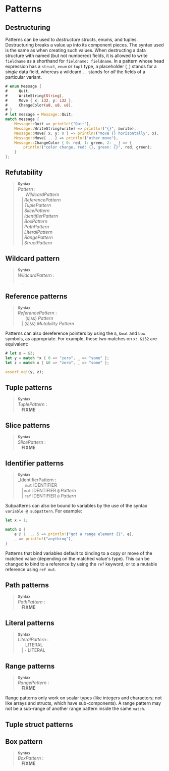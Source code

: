 # Patterns

<!-- FIXME: pattern introduction -->
<!-- FIXME: pattern main uses (functions, match, let, if let, while let, etc.) -->

## Destructuring

Patterns can be used to *destructure* structs, enums, and tuples. Destructuring
breaks a value up into its component pieces. The syntax used is the same as
when creating such values. When destructing a data structure with named (but
not numbered) fields, it is allowed to write `fieldname` as a shorthand for
`fieldname: fieldname`. In a pattern whose head expression has a `struct`,
`enum` or `tupl` type, a placeholder (`_`) stands for a *single* data field,
whereas a wildcard `..` stands for *all* the fields of a particular variant.

```rust
# enum Message {
#     Quit,
#     WriteString(String),
#     Move { x: i32, y: i32 },
#     ChangeColor(u8, u8, u8),
# }
# let message = Message::Quit;
match message {
    Message::Quit => println!("Quit"),
    Message::WriteString(write) => println!("{}", &write),
    Message::Move{ x, y: 0 } => println!("move {} horizontally", x),
    Message::Move{ .. } => println!("other move"),
    Message::ChangeColor { 0: red, 1: green, 2: _ } => {
        println!("color change, red: {}, green: {}", red, green);
    }
};
```
## Refutability

> **<sup>Syntax</sup>**  
> _Pattern_ :  
> &nbsp;&nbsp; &nbsp;&nbsp; _WildcardPattern_  
> &nbsp;&nbsp; | _ReferencePattern_  
> &nbsp;&nbsp; | _TuplePattern_  
> &nbsp;&nbsp; | _SlicePattern_  
> &nbsp;&nbsp; | _IdentifierPattern_  
> &nbsp;&nbsp; | _BoxPattern_  
> &nbsp;&nbsp; | _PathPattern_  
> &nbsp;&nbsp; | _LiteralPattern_  
> &nbsp;&nbsp; | _RangePattern_  
> &nbsp;&nbsp; | _StructPattern_  

<!-- FIXME: irrefutable patterns -->
<!-- FIXME: multiple patterns: a | b -->
<!-- FIXME: ignoring one value: _ -->
<!-- FIXME: ignoring multiple values: .. -->
<!-- FIXME: binding: @ -->
<!-- FIXME: guards: _Pattern_ `if` _Expression_ -->

## Wildcard pattern

> **<sup>Syntax</sup>**  
> _WildcardPattern_ :  
> &nbsp;&nbsp; `_`

<!-- FIXME: explain wildcard patterns -->

## Reference patterns

> **<sup>Syntax</sup>**  
> _ReferencePattern_ :  
> &nbsp;&nbsp; &nbsp;&nbsp; (`&`|`&&`) _Pattern_  
> &nbsp;&nbsp; | (`&`|`&&`) _Mutability_ _Pattern_  

<!-- FIXME: explain reference patterns  -->

Patterns can also dereference pointers by using the `&`, `&mut` and `box`
symbols, as appropriate. For example, these two matches on `x: &i32` are
equivalent:

```rust
# let x = &3;
let y = match *x { 0 => "zero", _ => "some" };
let z = match x { &0 => "zero", _ => "some" };

assert_eq!(y, z);
```

## Tuple patterns

> **<sup>Syntax</sup>**  
> _TuplePattern_ :  
> &nbsp;&nbsp; **FIXME**

<!-- FIXME: explain tuple patterns -->
<!-- FIXME: includes enum variants? -->

## Slice patterns

> **<sup>Syntax</sup>**  
> _SlicePattern_ :  
> &nbsp;&nbsp; **FIXME**

<!-- FIXME: explain slice patterns -->

## Identifier patterns

> **<sup>Syntax</sup>**  
> _IdentifierPattern :  
> &nbsp;&nbsp; &nbsp;&nbsp; `mut` IDENTIFIER  
> &nbsp;&nbsp; | `mut` IDENTIFIER `@` _Pattern_  
> &nbsp;&nbsp; | `ref` IDENTIFIER `@` _Pattern_  

<!-- FIXME: explain identifier patterns -->

Subpatterns can also be bound to variables by the use of the syntax `variable @
subpattern`. For example:

```rust
let x = 1;

match x {
    e @ 1 ... 5 => println!("got a range element {}", e),
    _ => println!("anything"),
}
```

Patterns that bind variables default to binding to a copy or move of the
matched value (depending on the matched value's type). This can be changed to
bind to a reference by using the `ref` keyword, or to a mutable reference using
`ref mut`.

## Path patterns

> **<sup>Syntax</sup>**  
> _PathPattern_ :  
> &nbsp;&nbsp; **FIXME**

<!-- FIXME: explain paths in patterns -->

## Literal patterns

> **<sup>Syntax</sup>**  
> _LiteralPattern_ :  
> &nbsp;&nbsp; &nbsp;&nbsp; LITERAL  
> &nbsp;&nbsp; | `-` LITERAL  

<!-- FIXME: explain literal patterns -->

## Range patterns

> **<sup>Syntax</sup>**  
> _RangePattern_ :  
> &nbsp;&nbsp; **FIXME**

<!-- FIXME: explain range patterns -->

Range patterns only work on scalar types (like integers and characters; not
like arrays and structs, which have sub-components). A range pattern may not be
a sub-range of another range pattern inside the same `match`.


## Tuple struct patterns

<!-- FIXME: explain struct patterns -->

<!-- FIXME: destructuring patterns -->

## Box pattern

> **<sup>Syntax</sup>**  
> _BoxPattern_ :  
> &nbsp;&nbsp; **FIXME**

<!-- FIXME: explain box patterns -->
<!-- FIXME: find out whether they're not stable -->

